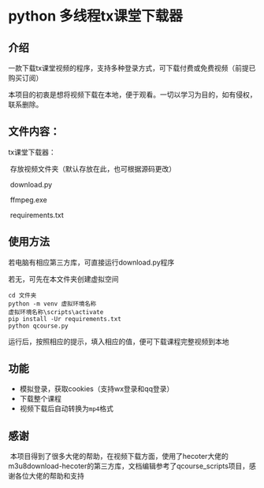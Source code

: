 # python 多线程tx课堂下载器

## 介绍

​	一款下载tx课堂视频的程序，支持多种登录方式，可下载付费或免费视频（前提已购买订阅）

本项目的初衷是想将视频下载在本地，便于观看。一切以学习为目的，如有侵权，联系删除。

## 文件内容：

tx课堂下载器：

​	存放视频文件夹（默认存放在此，也可根据源码更改）

​	download.py

​    ffmpeg.exe

​	requirements.txt

## 使用方法

若电脑有相应第三方库，可直接运行download.py程序

若无，可先在本文件夹创建虚拟空间

```
cd 文件夹
python -m venv 虚拟环境名称
虚拟环境名称\scripts\activate
pip install -Ur requirements.txt
python qcourse.py
```

运行后，按照相应的提示，填入相应的值，便可下载课程完整视频到本地

## 功能

- 模拟登录，获取cookies（支持wx登录和qq登录）
- 下载整个课程
- 视频下载后自动转换为`mp4`格式

## 感谢

​	本项目得到了很多大佬的帮助，在视频下载方面，使用了hecoter大佬的 m3u8download-hecoter的第三方库，文档编辑参考了qcourse_scripts项目，感谢各位大佬的帮助和支持
